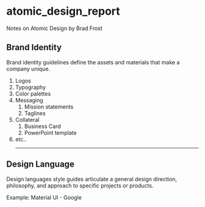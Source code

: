# atomic_design_report
Notes on Atomic Design by Brad Frost

<h2>Brand Identity</h2>
<p>Brand identity guidelines define the assets and materials that make a company unique.</p>
<ol>
  <li>Logos</li>
  <li>Typography</li>
  <li>Color palettes</li>
  <li>Messaging
    <ol>
      <li>Mission statements</li>
      <li>Taglines</li>
    </ol>
  </li>
  <li>Collateral
    <ol>
      <li>Business Card</li>
      <li>PowerPoint template</li>
    </ol>
  </li>
  <li>etc..</li>
  <hr>
</ol>
  
  <h2>Design Language</h2>
  <p>Design languages style guides articulate a general design direction, philosophy, and approach to specific projects or products.</p>
  <p>Example: Material UI - Google</p>
